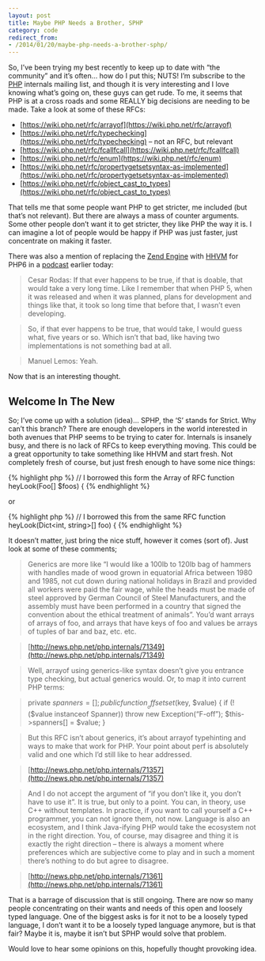 ```yaml
---
layout: post
title: Maybe PHP Needs a Brother, SPHP
category: code
redirect_from:
- /2014/01/20/maybe-php-needs-a-brother-sphp/
---
```


So, I’ve been trying my best recently to keep up to date with “the community” and it’s often… how do I put this; NUTS! I’m subscribe to the [PHP](http://php.net/) internals mailing list, and though it is very interesting and I love knowing what’s going on, these guys can get rude. To me, it seems that PHP is at a cross roads and some REALLY big decisions are needing to be made. <!--more-->Take a look at some of these RFCs:

- [https://wiki.php.net/rfc/arrayof](https://wiki.php.net/rfc/arrayof)
- [https://wiki.php.net/rfc/typechecking](https://wiki.php.net/rfc/typechecking) – not an RFC, but relevant
- [https://wiki.php.net/rfc/fcallfcall](https://wiki.php.net/rfc/fcallfcall)
- [https://wiki.php.net/rfc/enum](https://wiki.php.net/rfc/enum)
- [https://wiki.php.net/rfc/propertygetsetsyntax-as-implemented](https://wiki.php.net/rfc/propertygetsetsyntax-as-implemented)
- [https://wiki.php.net/rfc/object_cast_to_types](https://wiki.php.net/rfc/object_cast_to_types)

That tells me that some people want PHP to get stricter, me included (but that’s not relevant). But there are always a mass of counter arguments. Some other people don’t want it to get stricter, they like PHP the way it is. I can imagine a lot of people would be happy if PHP was just faster, just concentrate on making it faster.

There was also a mention of replacing the [Zend Engine](http://www.zend.com/en/company/community/php/) with [HHVM](http://www.hhvm.com/blog/) for PHP6 in a [podcast](http://www.phpclasses.org/blog/post/225-Is-Facebook-HHVM-going-to-Replace-Zend-Engine-in-PHP-6--Lately-in-PHP-podcast-episode-43.html) earlier today:

> Cesar Rodas: If that ever happens to be true, if that is doable, that would take a very long time. Like I remember that when PHP 5, when it was released and when it was planned, plans for development and things like that, it took so long time that before that, I wasn’t even developing.

> So, if that ever happens to be true, that would take, I would guess what, five years or so. Which isn’t that bad, like having two implementations is not something bad at all.

> Manuel Lemos: Yeah.

Now that is an interesting thought.

## Welcome In The New

So; I’ve come up with a solution (idea)… SPHP, the ‘S’ stands for Strict. Why can’t this branch? There are enough developers in the world interested in both avenues that PHP seems to be trying to cater for. Internals is insanely busy, and there is no lack of RFCs to keep everything moving. This could be a great opportunity to take something like HHVM and start fresh. Not completely fresh of course, but just fresh enough to have some nice things:

{% highlight php %}
// I borrowed this form the Array of RFC
function heyLook(Foo[] $foos) {
{% endhighlight %}

or

{% highlight php %}
// I borrowed this from the same RFC
function heyLook(Dict<int, string>[] foo) {
{% endhighlight %}

It doesn’t matter, just bring the nice stuff, however it comes (sort of). Just look at some of these comments;

> Generics are more like “I would like a 100lb to 120lb bag of hammers
with handles made of wood grown in equatorial Africa between 1980 and
1985, not cut down during national holidays in Brazil and provided all
workers were paid the fair wage, while the heads must be made of steel
approved by German Council of Steel Manufacturers, and the assembly must
have been performed in a country that signed the convention about the
ethical treatment of animals”. You’d want arrays of arrays of foo, and
arrays that have keys of foo and values be arrays of tuples of bar and
baz, etc. etc.

> [http://news.php.net/php.internals/71349](http://news.php.net/php.internals/71349)

> Well, arrayof using generics-like syntax doesn’t give you entrance
type checking, but actual generics would. Or, to map it into current
PHP terms:

> private $spanners = [];
> public function __offsetset($key, $value) { if (!($value instanceof
> Spanner)) throw new Exception(“F-off”); $this->spanners[] = $value; }

> But this RFC isn’t about generics, it’s about arrayof typehinting and
ways to make that work for PHP. Your point about perf is absolutely
valid and one which I’d still like to hear addressed.

> [http://news.php.net/php.internals/71357](http://news.php.net/php.internals/71357)

> And I do not accept the argument of “if you don’t like it, you don’t
have to use it”. It is true, but only to a point. You can, in theory,
use C++ without templates. In practice, if you want to call yourself a
C++ programmer, you can not ignore them, not now. Language is also an
ecosystem, and I think Java-ifying PHP would take the ecosystem not in
the right direction. You, of course, may disagree and thing it is
exactly the right direction – there is always a moment where preferences
which are subjective come to play and in such a moment there’s nothing
to do but agree to disagree.

> [http://news.php.net/php.internals/71361](http://news.php.net/php.internals/71361)

That is a barrage of discussion that is still ongoing. There are now so many people concentrating on their wants and needs of this open and loosely typed language. One of the biggest asks is for it not to be a loosely typed language, I don’t want it to be a loosely typed language anymore, but is that fair? Maybe it is, maybe it isn’t but SPHP would solve that problem.

Would love to hear some opinions on this, hopefully thought provoking idea.
